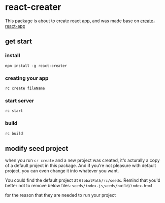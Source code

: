 # react-creater

This package is about to create react app, and was made base on [create-react-app](https://github.com/facebookincubator/create-react-app#readme)

## get start

### install

`npm install -g react-creater`

### creating your app

`rc create fileName`

### start server

`rc start`

### build

`rc build`

## modify seed project
when you run `cr create` and a new project was created, it's acturally a copy of a default project in this package.
And if you're not pleasure with default project, you can even change it into whatever you want.

You could find the default project at `GlobalPath/rc/seeds`.
Remind that you'd better not to remove below files:
`seeds/index.js`,`seeds/build/index.html`

for the reason that they are needed to run your project

